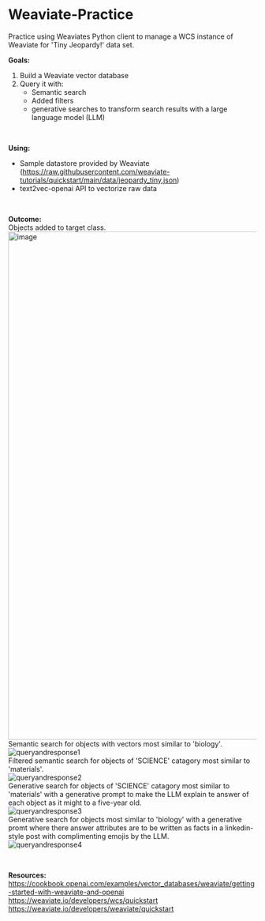 # Weaviate-Practice

Practice using Weaviates Python client to manage a WCS instance of Weaviate for 'Tiny Jeopardy!' data set.

**Goals:**
1. Build a Weaviate vector database
2. Query it with:
    - Semantic search
    - Added filters
    - generative searches to transform search results with a large language model (LLM)
<br/>

**Using:**<br/>
- Sample datastore provided by Weaviate (https://raw.githubusercontent.com/weaviate-tutorials/quickstart/main/data/jeopardy_tiny.json)
- text2vec-openai API to vectorize raw data
<br/>

**Outcome:**<br/>
Objects added to target class.<br/>
<img width="1029" alt="image" src="https://github.com/Arron9448/Weaviate-Practice/assets/144850440/0633055b-26f5-42d4-b265-26bf4dab2963"><br/>
Semantic search for objects with vectors most similar to 'biology'.<br/>
![queryandresponse1](https://github.com/Arron9448/Weaviate-Practice/assets/144850440/69ba0b7d-e8d6-4ab5-865f-9134fe80c171)<br/>
Filtered semantic search for objects of 'SCIENCE' catagory most similar to 'materials'.<br/>
![queryandresponse2](https://github.com/Arron9448/Weaviate-Practice/assets/144850440/dc0a36c6-fd30-4efb-a2cb-85589441f47f)<br/>
Generative search for objects of 'SCIENCE' catagory most similar to 'materials' with a generative prompt to make the LLM explain te answer of each object as it might to a five-year old.<br/>
![queryandresponse3](https://github.com/Arron9448/Weaviate-Practice/assets/144850440/ac6fbc8e-15d6-4673-9376-a986bf7d9551)<br/>
Generative search for objects most similar to 'biology' with a generative promt where there answer attributes are to be written as facts in a linkedin-style post with complimenting emojis by the LLM.<br/>
![queryandresponse4](https://github.com/Arron9448/Weaviate-Practice/assets/144850440/7f70ba71-589b-40dd-a4be-1a5461954ad7)<br/>

<br/>

**Resources:**<br/>
https://cookbook.openai.com/examples/vector_databases/weaviate/getting-started-with-weaviate-and-openai<br/>
https://weaviate.io/developers/wcs/quickstart<br/>
https://weaviate.io/developers/weaviate/quickstart<br/>
